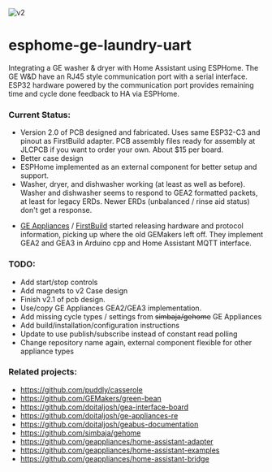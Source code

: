 
![v2](https://github.com/user-attachments/assets/f0ecc78b-20a1-45ff-a41a-00d02f6c67e2)

# esphome-ge-laundry-uart
Integrating a GE washer & dryer with Home Assistant using ESPHome.  The GE W&D have an RJ45 style communication port with a serial interface.  ESP32 hardware powered by the communication port provides remaining time and cycle done feedback to HA via ESPHome.

### Current Status:

- Version 2.0 of PCB designed and fabricated.  Uses same ESP32-C3 and pinout as FirstBuild adapter.  PCB assembly files ready for assembly at JLCPCB if you want to order your own.  About $15 per board.
- Better case design
- ESPHome implemented as an external component for better setup and support.
- Washer, dryer, and dishwasher working (at least as well as before).  Washer and dishwasher seems to respond to GEA2 formatted packets, at least for legacy ERDs.  Newer ERDs (unbalanced / rinse aid status) don't get a response.
* [GE Appliances](https://github.com/geappliances) / [FirstBuild](https://firstbuild.com/inventions/home-assistant-adapter/) started releasing hardware and protocol information, picking up where the old GEMakers left off.  They implement GEA2 and GEA3 in Arduino cpp and Home Assistant MQTT interface.


### TODO:

- Add start/stop controls
- Add magnets to v2 Case design
- Finish v2.1 of pcb design.
- Use/copy GE Appliances GEA2/GEA3 implementation.
- Add missing cycle types / settings from ~~simbaja/gehome~~ GE Appliances
- Add build/installation/configuration instructions
- Update to use publish/subscribe instead of constant read polling
- Change repository name again, external component flexible for other appliance types

### Related projects:

- https://github.com/puddly/casserole
- https://github.com/GEMakers/green-bean
- https://github.com/doitaljosh/gea-interface-board
- https://github.com/doitaljosh/ge-appliances-re
- https://github.com/doitaljosh/geabus-documentation
- https://github.com/simbaja/gehome
- https://github.com/geappliances/home-assistant-adapter
- https://github.com/geappliances/home-assistant-examples
- https://github.com/geappliances/home-assistant-bridge



